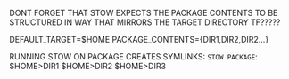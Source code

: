 DONT FORGET THAT STOW EXPECTS THE PACKAGE CONTENTS TO BE STRUCTURED IN WAY THAT MIRRORS THE TARGET DIRECTORY
TF?????

DEFAULT_TARGET=$HOME
PACKAGE_CONTENTS={DIR1,DIR2,DIR2...}

RUNNING STOW ON PACKAGE CREATES SYMLINKS:
`STOW PACKAGE`:
$HOME>DIR1
$HOME>DIR2
$HOME>DIR3

